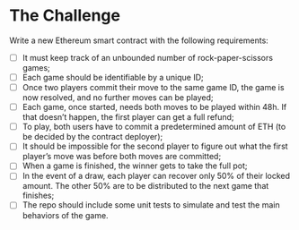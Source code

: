 # The Challenge

Write a new Ethereum smart contract with the following requirements:

- [ ] It must keep track of an unbounded number of rock-paper-scissors
      games;
- [ ] Each game should be identifiable by a unique ID;
- [ ] Once two players commit their move to the same game ID, the game
      is now resolved, and no further moves can be played;
- [ ] Each game, once started, needs both moves to be played within 48h.
      If that doesn’t happen, the first player can get a full refund;
- [ ] To play, both users have to commit a predetermined amount of ETH (to
      be decided by the contract deployer);
- [ ] It should be impossible for the second player to figure out what the
      first player’s move was before both moves are committed;
- [ ] When a game is finished, the winner gets to take the full pot;
- [ ] In the event of a draw, each player can recover only 50% of their
      locked amount. The other 50% are to be distributed to the next game
      that finishes;
- [ ] The repo should include some unit tests to simulate and test the main
      behaviors of the game.
